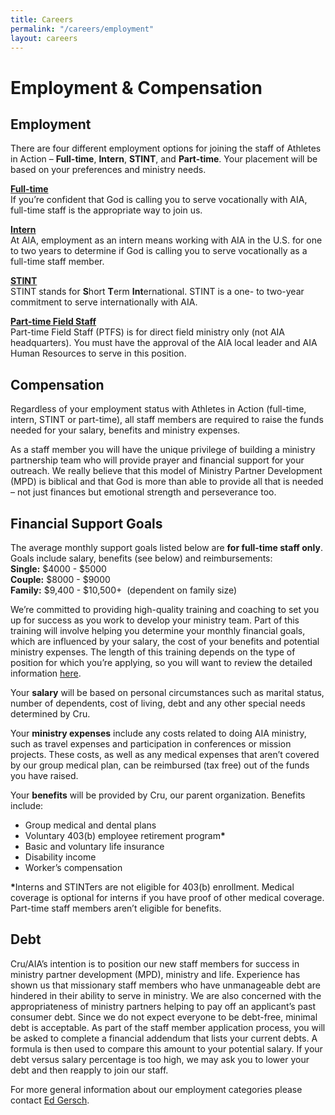 ```yaml
---
title: Careers
permalink: "/careers/employment"
layout: careers
---
```


<h1 class="p1">Employment &amp; Compensation</h1><h2>Employment</h2><p class="p2">There are four different employment options for joining the staff of Athletes in Action &ndash; <b>Full-time</b>, <b>Intern</b>, <b>STINT</b>, and <b>Part-time</b><span class="s1">. Your placement will be based on your preferences and ministry needs.</span></p><p class="p2"><a href="/careers/full-time"><strong>Full-time</strong></a><span class="s2"><br /> </span>If you&rsquo;re confident that God is calling you to serve vocationally with AIA, full-time staff is the appropriate way to join us.</p><p class="p2"><a href="/careers/intern"><strong>Intern</strong></a><span class="s2"><br /> </span>At AIA, employment as an intern means working with AIA in the U.S. for one to two years to determine if God is calling you to serve vocationally as a full-time staff member<span class="s1">.</span></p><p class="p2"><a href="/careers/stint"><strong>STINT</strong></a><span class="s2"><br /> </span>STINT stands for <b>S</b>hort <b>T</b>erm <b>Int</b>ernational. STINT is a one-<span class="s3"> </span>to two-year commitment to serve internationally with AIA<span class="s1">.</span></p><p class="p2"><a href="/careers/part-time-field-staff"><strong>Part-time Field Staff</strong><span class="s2"><br /> </span></a>Part-time Field Staff (PTFS) is for direct field ministry only (not AIA headquarters). You must have the approval of the AIA local leader and AIA Human Resources to serve in this position<span class="s1">.</span></p><p class="p1"></p><h2 class="p2">Compensation</h2><p class="p1"></p><p class="p2">Regardless of your employment status with Athletes in Action (full-time<span class="s1">,</span> intern, STINT or part-time), all staff members are required to raise the funds needed for your salary, benefits and ministry expenses.&nbsp;</p><p class="p3"></p><p class="p2">As a staff member you will have the unique privilege of building a ministry partnership team who will provide prayer and financial support for your outreach. We really believe that this model of Ministry Partner Development (MPD) is biblical and that God is more than able to provide all that is needed &ndash; not just finances but emotional strength and perseverance too.&nbsp;</p><p class="p3"></p><h2 class="MsoNormal">Financial Support Goals</h2><p class="MsoNormal">The average monthly support goals listed below are <strong>for full-time staff only</strong>. Goals include salary, benefits (see below) and reimbursements:<br /><strong>Single:</strong> $4000 - $5000<br /><strong>Couple:</strong> $8000 - $9000<br /><strong>Family:</strong> $9,400 - $10,500+&nbsp; (dependent on family size)</p><p class="MsoNormal">We&rsquo;re committed to providing high-quality training and coaching to set you up for success as you work to develop your ministry team. Part of this training will involve helping you determine your monthly financial goals, which are influenced by your salary, the cost of your benefits and potential ministry expenses. The length of this training depends on the type of position for which you&rsquo;re applying, so you will want to review the detailed information <a href="/careers/apply">here</a>.</p><p class="p3"></p><p class="p2">Your <b>salary</b> will be based on personal circumstances such as marital status, number of dependents, cost of living, debt and any other special needs determined by Cru.&nbsp;</p><p class="p3"></p><p class="p2">Your <b>ministry expenses</b> include any costs related to doing AIA ministry, such as travel expenses and participation in conferences or mission projects. These costs, as well as any medical expenses that aren&rsquo;t covered by our group medical plan, can be reimbursed (tax free) out of the funds you have raised.&nbsp;</p><p class="p3"></p><p class="p2">Your <b>benefits</b> will be provided by Cru, our parent organization. Benefits include:</p><ul class="ul1"><li class="li2">Group medical and dental plans</li><li class="li2">Voluntary 403(b) employee retirement program<b>*</b></li><li class="li2">Basic and voluntary life insurance</li><li class="li2">Disability income</li><li class="li2">Worker&rsquo;s compensation</li></ul><p class="p1"></p><p class="p2"><b>*</b>Interns and STINTers are not eligible for 403(b) enrollment. Medical coverage is optional for interns if you have proof of other medical coverage. Part-time staff members aren&rsquo;t eligible for benefits.&nbsp;</p><h2>Debt&nbsp;</h2><p>Cru/AIA&rsquo;s intention is to position our new staff members for success in ministry partner development (MPD), ministry and life. Experience has shown us that missionary staff members who have unmanageable debt are hindered in their ability to serve in ministry. We are also concerned with the appropriateness of ministry partners helping to pay off an applicant&rsquo;s past consumer debt. Since we do not expect everyone to be debt-free, minimal debt is acceptable. As part of the staff member application process, you will be asked to complete a financial addendum that lists your current debts. A formula is then used to compare this amount to your potential salary. If your debt versus salary percentage is too high, we may ask you to lower your debt and then reapply to join our staff.</p><p></p><p><span>For more general information about our employment categories please contact<span>&nbsp;</span></span><a href="mailto:ed.gersch@athletesinaction.org">Ed Gersch</a><span>.</span></p>